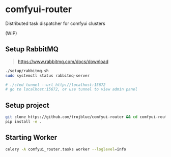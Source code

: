 # comfyui-router
Distributed task dispatcher for comfyui clusters


(WIP)



## Setup RabbitMQ
> https://www.rabbitmq.com/docs/download

```bash
./setup/rabbitmq.sh
sudo systemctl status rabbitmq-server 

# ./cfed tunnel --url http://localhost:15672
# go to localhost:15672, or use tunnel to view admin panel
```

## Setup project

```bash
git clone https://github.com/trojblue/comfyui-router && cd comfyui-router
pip install -e .
```



## Starting Worker

```bash
celery -A comfyui_router.tasks worker --loglevel=info
```


